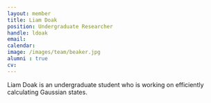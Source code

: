 ```yaml
---
layout: member
title: Liam Doak
position: Undergraduate Researcher
handle: ldoak
email: 
calendar:
image: /images/team/beaker.jpg
alumni : true
cv:
---
```


Liam Doak is an undergraduate student who is working on efficiently calculating Gaussian states.
